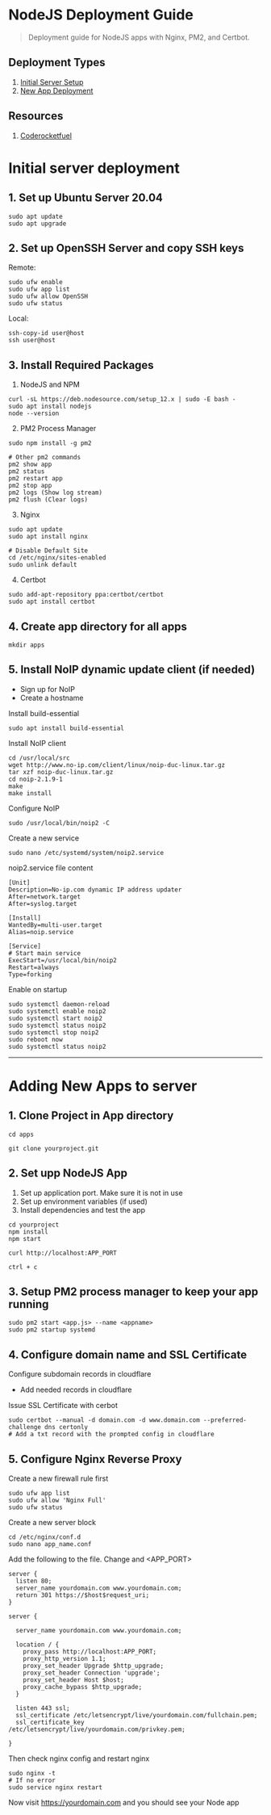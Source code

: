 # NodeJS Deployment Guide

> Deployment guide for NodeJS apps with Nginx, PM2, and Certbot.

## Deployment Types
1. [Initial Server Setup](https://github.com/babegadev/node-deploy/#initial-server-deployment)
2. [New App Deployment](https://github.com/babegadev/node-deploy/#initial-server-deployment)

## Resources
1. [Coderocketfuel](https://coderrocketfuel.com/article/deploy-a-nodejs-application-to-digital-ocean-with-https)

# Initial server deployment

## 1. Set up Ubuntu Server 20.04
```
sudo apt update
sudo apt upgrade
```

## 2. Set up OpenSSH Server and copy SSH keys
Remote:
```
sudo ufw enable
sudo ufw app list
sudo ufw allow OpenSSH
sudo ufw status
```
Local:
```
ssh-copy-id user@host
ssh user@host
```

## 3. Install Required Packages
1. NodeJS and NPM
```
curl -sL https://deb.nodesource.com/setup_12.x | sudo -E bash -
sudo apt install nodejs
node --version
```
2. PM2 Process Manager
```
sudo npm install -g pm2

# Other pm2 commands
pm2 show app
pm2 status
pm2 restart app
pm2 stop app
pm2 logs (Show log stream)
pm2 flush (Clear logs)
```
3. Nginx
```
sudo apt update
sudo apt install nginx

# Disable Default Site
cd /etc/nginx/sites-enabled
sudo unlink default
```
4. Certbot
```
sudo add-apt-repository ppa:certbot/certbot
sudo apt install certbot
```

## 4. Create app directory for all apps
```
mkdir apps
```

## 5. Install NoIP dynamic update client (if needed)
- Sign up for NoIP
- Create a hostname

Install build-essential
```
sudo apt install build-essential
```
Install NoIP client
```
cd /usr/local/src
wget http://www.no-ip.com/client/linux/noip-duc-linux.tar.gz
tar xzf noip-duc-linux.tar.gz
cd noip-2.1.9-1
make
make install
```
Configure NoIP
```
sudo /usr/local/bin/noip2 -C
```
Create a new service
```
sudo nano /etc/systemd/system/noip2.service
```
noip2.service file content
```
[Unit]
Description=No-ip.com dynamic IP address updater
After=network.target
After=syslog.target

[Install]
WantedBy=multi-user.target
Alias=noip.service

[Service]
# Start main service
ExecStart=/usr/local/bin/noip2
Restart=always
Type=forking
```
Enable on startup
```
sudo systemctl daemon-reload
sudo systemctl enable noip2
sudo systemctl start noip2
sudo systemctl status noip2
sudo systemctl stop noip2
sudo reboot now
sudo systemctl status noip2
```

---

# Adding New Apps to server

## 1. Clone Project in App directory
```
cd apps

git clone yourproject.git
```

## 2. Set upp NodeJS App
1. Set up application port. Make sure it is not in use 
2. Set up environment variables (if used)
3. Install dependencies and test the app
```
cd yourproject
npm install
npm start

curl http://localhost:APP_PORT

ctrl + c
```

## 3. Setup PM2 process manager to keep your app running
```
sudo pm2 start <app.js> --name <appname>
sudo pm2 startup systemd
```

## 4. Configure domain name and SSL Certificate
Configure subdomain records in cloudflare
- Add needed records in cloudflare

Issue SSL Certificate with cerbot
```
sudo certbot --manual -d domain.com -d www.domain.com --preferred-challenge dns certonly
# Add a txt record with the prompted config in cloudflare
```

## 5. Configure Nginx Reverse Proxy
Create a new firewall rule first
```
sudo ufw app list
sudo ufw allow 'Nginx Full'
sudo ufw status
```
Create a new server block
```
cd /etc/nginx/conf.d
sudo nano app_name.conf
```
Add the following to the file. Change <yourdomain> and <APP_PORT>
```
server {
  listen 80;
  server_name yourdomain.com www.yourdomain.com;
  return 301 https://$host$request_uri;
}

server {
	
  server_name yourdomain.com www.yourdomain.com;

  location / {
    proxy_pass http://localhost:APP_PORT;
    proxy_http_version 1.1;
    proxy_set_header Upgrade $http_upgrade;
    proxy_set_header Connection 'upgrade';
    proxy_set_header Host $host;
    proxy_cache_bypass $http_upgrade;
  }
  
  listen 443 ssl;
  ssl_certificate /etc/letsencrypt/live/yourdomain.com/fullchain.pem;
  ssl_certificate_key /etc/letsencrypt/live/yourdomain.com/privkey.pem;

}
```
Then check nginx config and restart nginx
```
sudo nginx -t
# If no error
sudo service nginx restart
```

Now visit https://yourdomain.com and you should see your Node app
